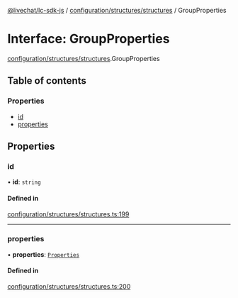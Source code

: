 [@livechat/lc-sdk-js](../README.md) / [configuration/structures/structures](../modules/configuration_structures_structures.md) / GroupProperties

# Interface: GroupProperties

[configuration/structures/structures](../modules/configuration_structures_structures.md).GroupProperties

## Table of contents

### Properties

- [id](configuration_structures_structures.GroupProperties.md#id)
- [properties](configuration_structures_structures.GroupProperties.md#properties)

## Properties

### id

• **id**: `string`

#### Defined in

[configuration/structures/structures.ts:199](https://github.com/livechat/lc-sdk-js/blob/1fa827f/src/configuration/structures/structures.ts#L199)

___

### properties

• **properties**: [`Properties`](configuration_structures_structures.Properties.md)

#### Defined in

[configuration/structures/structures.ts:200](https://github.com/livechat/lc-sdk-js/blob/1fa827f/src/configuration/structures/structures.ts#L200)
